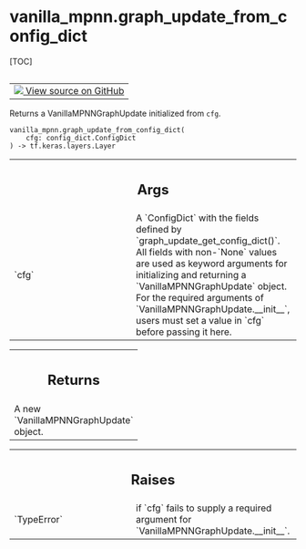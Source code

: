 # vanilla_mpnn.graph_update_from_config_dict

[TOC]

<!-- Insert buttons and diff -->

<table class="tfo-notebook-buttons tfo-api nocontent" align="left">
<td>
  <a target="_blank" href="https://github.com/tensorflow/gnn/tree/master/tensorflow_gnn/models/vanilla_mpnn/config_dict.py#L37-L57">
    <img src="https://www.tensorflow.org/images/GitHub-Mark-32px.png" />
    View source on GitHub
  </a>
</td>
</table>

Returns a VanillaMPNNGraphUpdate initialized from `cfg`.

<pre class="devsite-click-to-copy prettyprint lang-py tfo-signature-link">
<code>vanilla_mpnn.graph_update_from_config_dict(
    cfg: config_dict.ConfigDict
) -> tf.keras.layers.Layer
</code></pre>

<!-- Placeholder for "Used in" -->
<!-- Tabular view -->

 <table class="responsive fixed orange">
<colgroup><col width="214px"><col></colgroup>
<tr><th colspan="2"><h2 class="add-link">Args</h2></th></tr>

<tr>
<td>
`cfg`<a id="cfg"></a>
</td>
<td>
A `ConfigDict` with the fields defined by
`graph_update_get_config_dict()`. All fields with non-`None` values are
used as keyword arguments for initializing and returning a
`VanillaMPNNGraphUpdate` object. For the required arguments of
`VanillaMPNNGraphUpdate.__init__`, users must set a value in `cfg` before
passing it here.
</td>
</tr>
</table>

<!-- Tabular view -->

 <table class="responsive fixed orange">
<colgroup><col width="214px"><col></colgroup>
<tr><th colspan="2"><h2 class="add-link">Returns</h2></th></tr>
<tr class="alt">
<td colspan="2">
A new `VanillaMPNNGraphUpdate` object.
</td>
</tr>

</table>

<!-- Tabular view -->

 <table class="responsive fixed orange">
<colgroup><col width="214px"><col></colgroup>
<tr><th colspan="2"><h2 class="add-link">Raises</h2></th></tr>

<tr>
<td>
`TypeError`<a id="TypeError"></a>
</td>
<td>
if `cfg` fails to supply a required argument for
`VanillaMPNNGraphUpdate.__init__`.
</td>
</tr>
</table>
